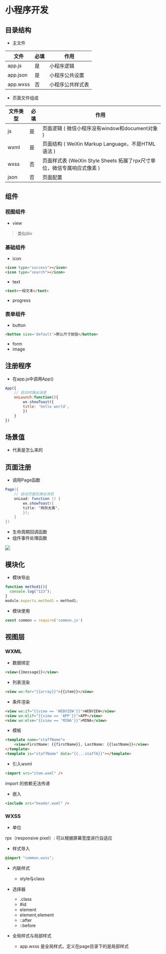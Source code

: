 # 小程序开发

## 目录结构

- 主文件

文件       | 必填 | 作用
-------- | -- | --------
app.js   | 是  | 小程序逻辑
app.json | 是  | 小程序公共设置
app.wxss | 否  | 小程序公共样式表

- 页面文件组成

文件类型 | 必填 | 作用
---- | -- | -------------------------------------------------
js   | 是  | 页面逻辑 ( 微信小程序没有window和document对象 )
wxml | 是  | 页面结构 ( WeiXin Markup Language，不是HTML语法 )
wxss | 否  | 页面样式表 (WeiXin Style Sheets 拓展了rpx尺寸单位，微信专属响应式像素 )
json | 否  | 页面配置

## 组件

### 视图组件

- view

> 类似div

### 基础组件

- icon

```html
<icon type="success"></icon>
<icon type="search"></icon>
```

- text

```html
<text>一段文本</text>
```

- progress

### 表单组件

- button

```html
<button size='default'>默认尺寸按钮</button>
```

- form
- image

## 注册程序

- 在app.js中调用App()

```javascript
App({
    // 启动时弹出消息
    onLaunch:function(){
        wx.showToast({
        title: 'hello world',
        })
    }
})
```

## 场景值

- 代表是怎么来的

## 页面注册

- 调用Page函数

```java
Page({
    // 启动页面后弹出消息
    onLoad: function () {
        wx.showToast({
        title: '鸡你太美',
        });
    }
})
```

- 生命周期回调函数
- 组件事件处理函数

![](https://res.wx.qq.com/wxdoc/dist/assets/img/page-lifecycle.2e646c86.png)

## 模块化

- 模块导出

```javascript
function method1(){
  console.log("123");
}
module.exports.method1 = method1;
```

- 模块使用

```javascript
const common = require('common.js')
```

## 视图层

### WXML

- 数据绑定

```html
<view>{{message}}</view>
```

- 列表渲染

```html
<view wx:for="{{array}}">{{item}}</view>
```

- 条件渲染

```html
<view wx:if="{{view == 'WEBVIEW'}}">WEBVIEW</view>
<view wx:elif="{{view == 'APP'}}">APP</view> 
<view wx:else="{{view == 'MINA'}}">MINA</view>
```

- 模板

```html
<template name="staffName"> 
    <view>FirstName: {{firstName}}, LastName: {{lastName}}</view> 
</template> 
<template is="staffName" data="{{...staffA}}"></template>
```

- 引入wxml

```html
<import src="item.wxml" />
```

import 的依赖无法传递

- 嵌入

```html
<include src="header.wxml" />
```

### WXSS

- 单位

rpx（responsive pixel）: 可以根据屏幕宽度进行自适应

- 样式导入

```css
@import "common.wxss";
```

- 内联样式
  - style与class
  
- 选择器
  - .class
  - #id
  - element
  - element,element
  - ::after
  - ::before

- 全局样式与局部样式
  - app.wxss 是全局样式，定义在page目录下的是局部样式


